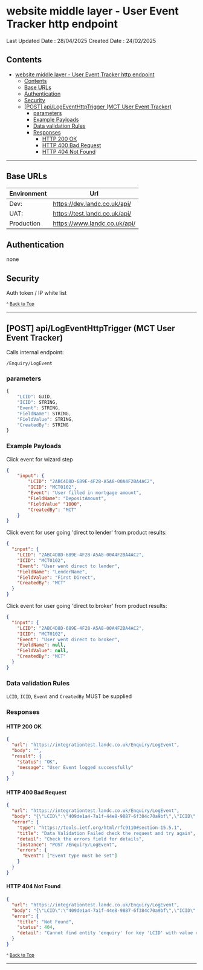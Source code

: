 # website middle layer - User Event Tracker http endpoint

Last Updated Date : 28/04/2025
Created Date : 24/02/2025

## Contents

- [website middle layer - User Event Tracker http endpoint](#website-middle-layer---user-event-tracker-http-endpoint)
  - [Contents](#contents)
  - [Base URLs](#base-urls)
  - [Authentication](#authentication)
  - [Security](#security)
  - [\[POST\] api/LogEventHttpTrigger (MCT User Event Tracker)](#post-apilogeventhttptrigger-mct-user-event-tracker)
    - [parameters](#parameters)
    - [Example Payloads](#example-payloads)
    - [Data validation Rules](#data-validation-rules)
    - [Responses](#responses)
      - [HTTP 200 OK](#http-200-ok)
      - [HTTP 400 Bad Request](#http-400-bad-request)
      - [HTTP 404 Not Found](#http-404-not-found)

---

## Base URLs

| Environment | Url                           |
| ----------- | ----------------------------- |
| Dev:        | https://dev.landc.co.uk/api/  |
| UAT:        | https://test.landc.co.uk/api/ |
| Production  | https://www.landc.co.uk/api/  |

## Authentication

none

## Security

Auth token / IP white list

<small>^ [Back to Top](#website-middle-layer---user-event-tracker-http-endpoint)</small>

---

## [POST] api/LogEventHttpTrigger (MCT User Event Tracker)

Calls internal endpoint:

`/Enquiry/LogEvent`

### parameters

```ts
{
	"LCID": GUID,
	"ICID": STRING,
	"Event": STRING,
	"FieldName": STRING,
	"FieldValue": STRING,
	"CreatedBy": STRING
}
```

### Example Payloads

Click event for wizard step

```json
{
	"input": {
		"LCID": "2ABC4D8D-689E-4F28-A5A8-00A4F2BA4AC2",
		"ICID": "MCT0102",
		"Event": "User filled in mortgage amount",
		"FieldName": "DepositAmount",
		"FieldValue" "1000",
		"CreatedBy": "MCT"
	}
}
```

Click event for user going 'direct to lender' from product results:

```json
{
  "input": {
    "LCID": "2ABC4D8D-689E-4F28-A5A8-00A4F2BA4AC2",
    "ICID": "MCT0102",
    "Event": "User went direct to lender",
    "FieldName": "LenderName",
    "FieldValue": "First Direct",
    "CreatedBy": "MCT"
  }
}
```

Click event for user going 'direct to broker' from product results:

```json
{
  "input": {
    "LCID": "2ABC4D8D-689E-4F28-A5A8-00A4F2BA4AC2",
    "ICID": "MCT0102",
    "Event": "User went direct to broker",
    "FieldName": null,
    "FieldValue": null,
    "CreatedBy": "MCT"
  }
}
```

### Data validation Rules

`LCID`, `ICID`, `Event` and `CreatedBy` MUST be supplied

### Responses

#### HTTP 200 OK

```json
{
  "url": "https://integrationtest.landc.co.uk/Enquiry/LogEvent",
  "body": "",
  "result": {
    "status": "OK",
    "message": "User Event logged successfully"
  }
}
```

#### HTTP 400 Bad Request

```json
{
  "url": "https://integrationtest.landc.co.uk/Enquiry/LogEvent",
  "body": "{\"LCID\":\"409de1a4-7a1f-44e8-9887-6f384c70a9bf\",\"ICID\":\"MCT0102\",\"Event\":\"\",\"CreatedBy\":\"SYSTEM\"}",
  "error": {
    "type": "https://tools.ietf.org/html/rfc9110#section-15.5.1",
    "title": "Data Validation Failed check the request and try again",
    "detail": "Check the errors field for details",
    "instance": "POST /Enquiry/LogEvent",
    "errors": {
      "Event": ["Event type must be set"]
    }
  }
}
```

#### HTTP 404 Not Found

```json
{
  "url": "https://integrationtest.landc.co.uk/Enquiry/LogEvent",
  "body": "{\"LCID\":\"409de1a4-7a1f-44e8-9887-6f384c70a9bf\",\"ICID\":\"MCT0102\",\"Event\":\"Click\",\"CreatedBy\":\"SYSTEM\"}",
  "error": {
    "title": "Not Found",
    "status": 404,
    "detail": "Cannot find entity 'enquiry' for key 'LCID' with value of '145b8ace-ae55-4052-914b-591c75cd93f4'"
  }
}
```

<small>^ [Back to Top](#website-middle-layer---user-event-tracker-http-endpoint)</small>

---
